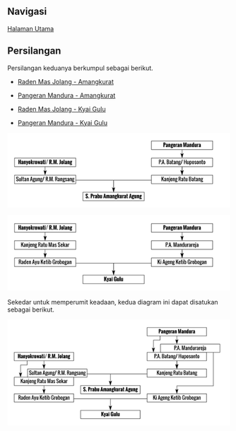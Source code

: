 ## Navigasi

[Halaman Utama][up] 

## Persilangan

Persilangan keduanya berkumpul sebagai berikut.

*	[Raden Mas Jolang - Amangkurat][31]

*	[Pangeran Mandura - Amangkurat][32]

*	[Raden Mas Jolang - Kyai Gulu][33]

*	[Pangeran Mandura - Kyai Gulu][34]


![Genealogi Amangkurat dalam Diagram][svg-silsilah-amangkurat]

![Genealogi Kyai Gulu dalam Diagram][svg-silsilah-kyai-gulu]

Sekedar untuk memperumit keadaan, kedua diagram ini dapat disatukan sebagai berikut.

![Genealogi Persilangan dalam Diagram][svg-silsilah-silang]

[up]: https://github.com/epsi-rns/catatan-silsilah/blob/master/README.md

[31]: https://github.com/epsi-rns/catatan-silsilah/blob/master/silang/31-jolang-amangkurat.md
[32]: https://github.com/epsi-rns/catatan-silsilah/blob/master/silang/32-mandura-amangkurat.md
[33]: https://github.com/epsi-rns/catatan-silsilah/blob/master/silang/33-jolang-gulu.md
[34]: https://github.com/epsi-rns/catatan-silsilah/blob/master/silang/34-mandura-gulu.md

[svg-silsilah-amangkurat]: https://github.com/epsi-rns/catatan-silsilah/blob/master/source/svg/silsilah-amangkurat-bw.png
[svg-silsilah-kyai-gulu]:  https://github.com/epsi-rns/catatan-silsilah/blob/master/source/svg/silsilah-kyai-gulu-bw.png
[svg-silsilah-silang]:     https://github.com/epsi-rns/catatan-silsilah/blob/master/source/svg/silsilah-silang-bw.png
